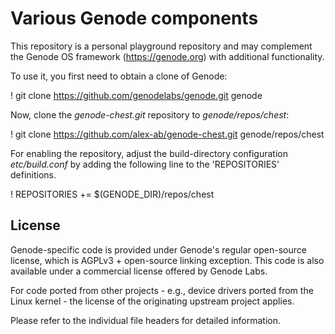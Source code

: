 # Various Genode components

This repository is a personal playground repository and may complement the
Genode OS framework (https://genode.org) with additional functionality.

To use it, you first need to obtain a clone of Genode:

! git clone https://github.com/genodelabs/genode.git genode

Now, clone the _genode-chest.git_ repository to _genode/repos/chest_:

! git clone https://github.com/alex-ab/genode-chest.git genode/repos/chest

For enabling the repository, adjust the build-directory configuration
_etc/build.conf_ by adding the following line to the 'REPOSITORIES'
definitions.

! REPOSITORIES += $(GENODE_DIR)/repos/chest


License
-------

Genode-specific code is provided under Genode's regular open-source license,
which is AGPLv3 + open-source linking exception. This code is also available
under a commercial license offered by Genode Labs.

For code ported from other projects - e.g., device drivers ported from the
Linux kernel - the license of the originating upstream project applies.

Please refer to the individual file headers for detailed information.
